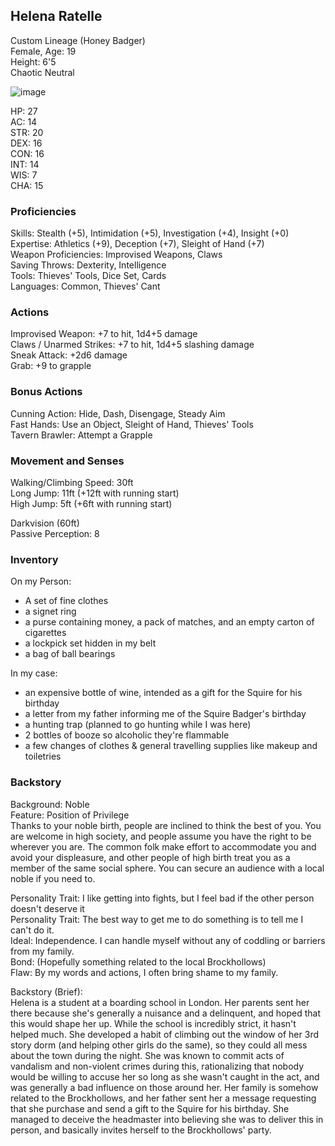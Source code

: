 ## Helena Ratelle
Custom Lineage (Honey Badger) \
Female, Age: 19 \
Height: 6'5 \
Chaotic Neutral

![image](https://user-images.githubusercontent.com/57691070/199059166-73a201cf-00bc-41a9-953d-53eec6cd9e84.png)


HP: 27 \
AC: 14 \
STR: 20 \
DEX: 16 \
CON: 16 \
INT: 14 \
WIS: 7 \
CHA: 15

### Proficiencies
Skills: Stealth (+5), Intimidation (+5), Investigation (+4), Insight (+0) \
Expertise: Athletics (+9), Deception (+7), Sleight of Hand (+7) \
Weapon Proficiencies: Improvised Weapons, Claws \
Saving Throws: Dexterity, Intelligence \
Tools: Thieves' Tools, Dice Set, Cards \
Languages: Common, Thieves' Cant

### Actions
Improvised Weapon: +7 to hit, 1d4+5 damage \
Claws / Unarmed Strikes: +7 to hit, 1d4+5 slashing damage \
Sneak Attack: +2d6 damage \
Grab: +9 to grapple

### Bonus Actions
Cunning Action: Hide, Dash, Disengage, Steady Aim \
Fast Hands: Use an Object, Sleight of Hand, Thieves' Tools \
Tavern Brawler: Attempt a Grapple 

### Movement and Senses
Walking/Climbing Speed: 30ft \
Long Jump: 11ft (+12ft with running start) \
High Jump: 5ft (+6ft with running start) 

Darkvision (60ft) \
Passive Perception: 8

### Inventory
On my Person:
- A set of fine clothes
- a signet ring
- a purse containing money, a pack of matches, and an empty carton of cigarettes
- a lockpick set hidden in my belt
- a bag of ball bearings

In my case: 
- an expensive bottle of wine, intended as a gift for the Squire for his birthday
- a letter from my father informing me of the Squire Badger's birthday
- a hunting trap (planned to go hunting while I was here)
- 2 bottles of booze so alcoholic they're flammable
- a few changes of clothes & general travelling supplies like makeup and toiletries

### Backstory
Background: Noble \
Feature: Position of Privilege \
Thanks to your noble birth, people are inclined to think the best of you. You are welcome in high society, and people assume you have the right to be wherever you are. The common folk make effort to accommodate you and avoid your displeasure, and other people of high birth treat you as a member of the same social sphere. You can secure an audience with a local noble if you need to.

Personality Trait: I like getting into fights, but I feel bad if the other person doesn't deserve it \
Personality Trait: The best way to get me to do something is to tell me I can't do it. \
Ideal: Independence. I can handle myself without any of coddling or barriers from my family. \
Bond: (Hopefully something related to the local Brockhollows) \
Flaw: By my words and actions, I often bring shame to my family. 

Backstory (Brief): \
Helena is a student at a boarding school in London. Her parents sent her there because she's generally a nuisance and a delinquent, and hoped that this would shape her up. While the school is incredibly strict, it hasn't helped much. She developed a habit of climbing out the window of her 3rd story dorm (and helping other girls do the same), so they could all mess about the town during the night. She was known to commit acts of vandalism and non-violent crimes during this, rationalizing that nobody would be willing to accuse her so long as she wasn't caught in the act, and was generally a bad influence on those around her. Her family is somehow related to the Brockhollows, and her father sent her a message requesting that she purchase and send a gift to the Squire for his birthday. She managed to deceive the headmaster into believing she was to deliver this in person, and basically invites herself to the Brockhollows' party. 
